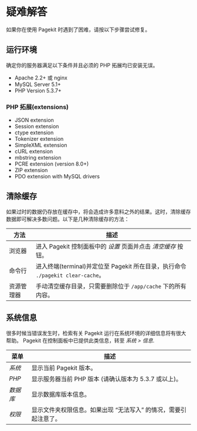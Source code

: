 # 疑难解答

<p class="uk-article-lead">如果你在使用 Pagekit 时遇到了困难，请按以下步骤尝试修复。</p>

## 运行环境

确定你的服务器满足以下条件并且必须的 PHP 拓展均已安装无误。

- Apache 2.2+ 或 nginx
- MySQL Server 5.1+
- PHP Version 5.3.7+

### PHP 拓展(extensions)

- JSON extension
- Session extension
- ctype extension
- Tokenizer extension
- SimpleXML extension
- cURL extension
- mbstring extension
- PCRE extension (version 8.0+)
- ZIP extension
- PDO extension with MySQL drivers

## 清除缓存

如果过时的数据仍存放在缓存中，将会造成许多意料之外的结果。这时，清除缓存数据即可解决多数问题。以下是几种清除缓存的方法：

| 方法 | 描述 |
|------|-------------|
| 浏览器       | 进入 Pagekit 控制面板中的 *设置* 页面并点击 *清空缓存* 按钮。 |
| 命令行  | 进入终端(terminal)并定位至 Pagekit 所在目录，执行命令 `./pagekit clear-cache`。|
| 资源管理器 | 手动清空缓存目录，只需要删除位于 `/app/cache` 下的所有内容。|

## 系统信息

很多时候当错误发生时，检索有关 Pagekit 运行在系统环境的详细信息将有很大帮助。
Pagekit 在控制面板中已提供此类信息，转至 *系统 > 信息*.

| 菜单 | 描述 |
|------|-------------|
| *系统*      | 显示当前 Pagekit 版本。 |
| *PHP*         | 显示服务器当前 PHP 版本 (请确认版本为 5.3.7 或以上)。 |
| *数据库*    | 显示数据库版本信息。 |
| *权限* | 显示文件夹权限信息。如果出现 “无法写入” 的情况，需要引起注意了。  |